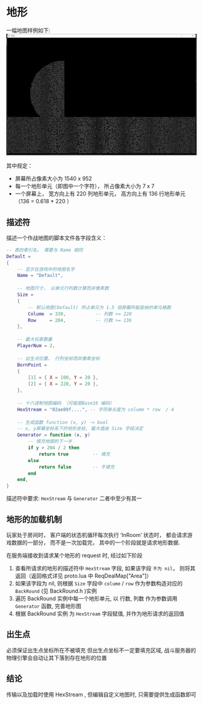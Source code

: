 # 地形

一幅地图样例如下:
![area example](./area_example.png) 


其中规定：
+ 屏幕所占像素大小为 1540 x 952 
+ 每一个地形单元（即图中一个字符）， 所占像素大小为 7 x 7
+ 一个屏幕上， 宽方向上有 220 列地形单元， 高方向上有  136 行地形单元 （136 = 0.618 * 220 ）

## 描述符
描述一个作战地图的脚本文件各字段含义：  

~~~ Lua 
-- 表的索引名， 需要与 Name 相同
Default = 
{
    -- 显示在游戏中的地图名字
    Name = "Default",

    -- 地图尺寸， 以单元行列数计算而非像素数
    Size =  
    {
        -- 默认地图(Default) 所占单元为 1.5 倍屏幕所能容纳的单元格数
        Colume  = 330,           -- 列数 >= 220  
        Row     = 204,           -- 行数 >= 136 
    },

    -- 最大玩家数量
    PlayerNum = 2,

    -- 出生点位置， 行列坐标而非像素坐标
    BornPoint = 
    {
        [1] = { X = 100, Y = 20 },  
        [2] = { X = 220, Y = 20 }, 
    },

    -- 十六进制地图编码 （可能是Base16 编码）
    HexStream = "02ae89f....", -- 字符串长度为 colume * row  / 4 

    -- 生成函数 function (x, y) -> bool
    -- x, y屏幕坐标系下的地形坐标, 最大值由 Size 字段决定   
    Generator = function (x, y)  
        -- 填充地图的下一半
        if y > 204 / 2 then 
            return true         -- 填充 
        else 
            return false        -- 不填充
        end 
    end, 
}
~~~ 

描述符中要求: `HexStream` 与 `Generator` 二者中至少有其一   

## 地形的加载机制 

玩家处于房间时， 客户端的状态机循环每次执行 ‘InRoom’ 状态时， 都会请求游戏数据的一部分， 而不是一次加载完， 其中的一个阶段就是请求地形数据.   

在服务端接收到请求某个地形的 request 时, 经过如下阶段
1. 查看所请求的地形的描述符中 `HexStream` 字段, 如果该字段 `不为 nil`， 则将其返回（返回格式详见 proto.lua 中 ReqDealMap\["Area"]） 
2. 如果该字段为 nil, 则根据 `Size` 字段中 `colume` / `row` 作为参数构造对应的 `BackRound` (见 BackRound.h )实例
3. 遍历 BackRound 实例中每一个地形单元, 以 行数, 列数 作为参数调用 `Generator` 函数, 完善地形图
4. 根据 BackRound 实例 为 `HexStream` 字段赋值, 并作为地形请求的返回值 


## 出生点  
必须保证出生点坐标所在不被填充 
但出生点坐标不一定要填充区域, 战斗服务器的物理引擎会自动让其下落到存在地形的位置

## 结论  
传输以及加载时使用 HexStream , 但编辑自定义地图时, 只需要提供生成函数即可 